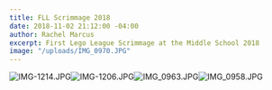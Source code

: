```yaml
---
title: FLL Scrimmage 2018
date: 2018-11-02 21:12:00 -04:00
author: Rachel Marcus
excerpt: First Lego League Scrimmage at the Middle School 2018
image: "/uploads/IMG_0970.JPG"
---
```


![IMG-1214.JPG](/uploads/IMG-1214.JPG)![IMG-1206.JPG](/uploads/IMG-1206.JPG)![IMG_0963.JPG](/uploads/IMG_0963.JPG)![IMG_0958.JPG](/uploads/IMG_0958.JPG)